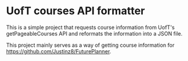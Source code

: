 # UofT courses API formatter

This is a simple project that requests course information from UofT's getPageableCourses API and reformats the information into a JSON file.

This project mainly serves as a way of getting course information for https://github.com/Justinz8/FuturePlanner.

